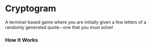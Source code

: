 # Cryptogram
A terminal-based game where you are initially given a few letters of a randomly generated quote--one that you must solve!

### How It Works
